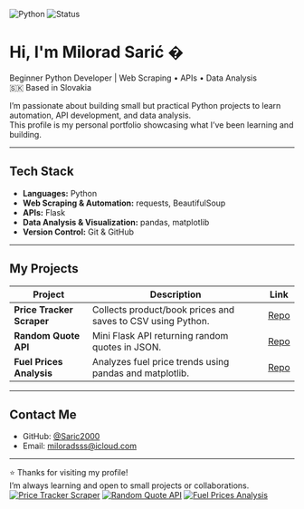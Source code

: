 ![Python](https://img.shields.io/badge/Python-3.11-blue?logo=python&logoColor=white)
![Status](https://img.shields.io/badge/Status-Learning-yellow)

# Hi, I'm Milorad Sarić �

Beginner Python Developer | Web Scraping • APIs • Data Analysis  
🇸🇰 Based in Slovakia  

I’m passionate about building small but practical Python projects to learn automation, API development, and data analysis.  
This profile is my personal portfolio showcasing what I’ve been learning and building.

---

## Tech Stack

- **Languages:** Python  
- **Web Scraping & Automation:** requests, BeautifulSoup  
- **APIs:** Flask  
- **Data Analysis & Visualization:** pandas, matplotlib  
- **Version Control:** Git & GitHub  

---

## My Projects

| Project | Description | Link |
|---------|-------------|------|
| **Price Tracker Scraper** | Collects product/book prices and saves to CSV using Python. | [Repo](https://github.com/Saric2000/PythonPortfolio/tree/main/PriceTracker) |
| **Random Quote API** | Mini Flask API returning random quotes in JSON. | [Repo](https://github.com/Saric2000/PythonPortfolio/tree/main/RandomQuotesGenerator) |
| **Fuel Prices Analysis** | Analyzes fuel price trends using pandas and matplotlib. | [Repo](https://github.com/Saric2000/PythonPortfolio/tree/main/FuelPriceTracker) |

---

## Contact Me

- GitHub: [@Saric2000](https://github.com/Saric2000)  
- Email: miloradsss@icloud.com  

---

⭐ Thanks for visiting my profile!  
I’m always learning and open to small projects or collaborations.
[![Price Tracker Scraper](https://img.shields.io/badge/Project-Price%20Tracker-blue)](https://github.com/Saric2000/PythonPortfolio/tree/main/PriceTracker) [![Random Quote API](https://img.shields.io/badge/Project-Random%20Quote%20API-green)](https://github.com/Saric2000/PythonPortfolio/tree/main/RandomQuotesGenerator) [![Fuel Prices Analysis](https://img.shields.io/badge/Project-Fuel%20Prices-red)](https://github.com/Saric2000/PythonPortfolio/tree/main/FuelPriceTracker)
